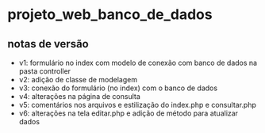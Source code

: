 # projeto_web_banco_de_dados

## notas de versão
- v1: formulário no index com modelo de conexão com banco de dados na pasta controller
- v2: adição de classe de modelagem
- v3: conexão do formulário (no index) com o banco de dados
- v4: alterações na página de consulta
- v5: comentários nos arquivos e estilização do index.php e consultar.php
- v6: alterações na tela editar.php e adição de método para atualizar dados